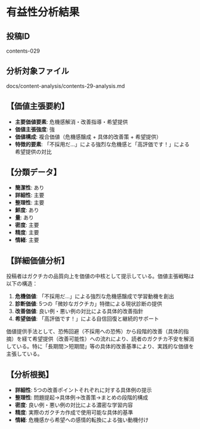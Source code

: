 # 有益性分析結果

## 投稿ID
contents-029

## 分析対象ファイル
docs/content-analysis/contents-29-analysis.md

## 【価値主張要約】
- **主要価値要素**: 危機感解消・改善指導・希望提供
- **価値主張強度**: 強
- **価値構成**: 複合価値（危機感醸成 + 具体的改善策 + 希望提供）
- **特徴的要素**: 「不採用だ...」による強烈な危機感と「高評価です！」による希望提供の対比

## 【分類データ】
- **簡潔性**: あり
- **詳細性**: 主要
- **整理性**: 主要
- **鮮度**: あり
- **量**: あり
- **密度**: 主要
- **精度**: 主要
- **情緒**: 主要

## 【詳細価値分析】
投稿者はガクチカの品質向上を価値の中核として提示している。価値主張戦略は以下の構造：

1. **危機価値**: 「不採用だ...」による強烈な危機感醸成で学習動機を創出
2. **診断価値**: 5つの「微妙なガクチカ」特徴による現状診断の提供
3. **改善価値**: 良い例・悪い例の対比による具体的改善指針
4. **希望価値**: 「高評価です！」による自信回復と継続的サポート

価値提供手法として、恐怖回避（不採用への恐怖）から段階的改善（具体的指摘）を経て希望提供（改善可能性）への流れにより、読者のガクチカ不安を解消している。特に「長期間＞短期間」等の具体的改善基準により、実践的な価値を主張している。

## 【分析根拠】
- **詳細性**: 5つの改善ポイントそれぞれに対する具体例の提示
- **整理性**: 問題提起→具体例→改善策→まとめの段階的構成
- **密度**: 良い例・悪い例の対比による濃密な学習内容
- **精度**: 実際のガクチカ作成で使用可能な具体的基準
- **情緒**: 危機感から希望への感情的転換による強い動機付け